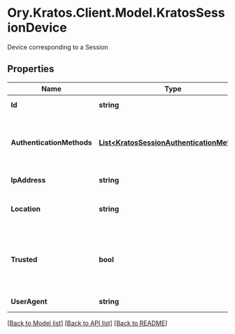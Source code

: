# Ory.Kratos.Client.Model.KratosSessionDevice
Device corresponding to a Session

## Properties

Name | Type | Description | Notes
------------ | ------------- | ------------- | -------------
**Id** | **string** | Device record ID | 
**AuthenticationMethods** | [**List&lt;KratosSessionAuthenticationMethod&gt;**](KratosSessionAuthenticationMethod.md) | A list of authenticators which were used to authenticate the session. | [optional] 
**IpAddress** | **string** | IPAddress of the client | [optional] 
**Location** | **string** | Geo Location corresponding to the IP Address | [optional] 
**Trusted** | **bool** | Is this device trusted? (only matters if this device submitted aal2+ credentials) | [optional] 
**UserAgent** | **string** | UserAgent of the client | [optional] 

[[Back to Model list]](../../README.md#documentation-for-models) [[Back to API list]](../../README.md#documentation-for-api-endpoints) [[Back to README]](../../README.md)

